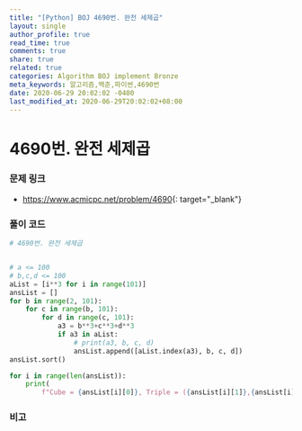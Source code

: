 ```yaml
---
title: "[Python] BOJ 4690번. 완전 세제곱"
layout: single
author_profile: true
read_time: true
comments: true
share: true
related: true
categories: Algorithm BOJ implement Bronze
meta_keywords: 알고리즘,백준,파이썬,4690번
date: 2020-06-29 20:02:02 -0400
last_modified_at: 2020-06-29T20:02:02+08:00
---
```


# 4690번. 완전 세제곱

### 문제 링크
- <https://www.acmicpc.net/problem/4690>{: target="\_blank"}

### 풀이 코드

```python
# 4690번. 완전 세제곱


# a <= 100
# b,c,d <= 100
aList = [i**3 for i in range(101)]
ansList = []
for b in range(2, 101):
    for c in range(b, 101):
        for d in range(c, 101):
            a3 = b**3+c**3+d**3
            if a3 in aList:
                # print(a3, b, c, d)
                ansList.append([aList.index(a3), b, c, d])
ansList.sort()

for i in range(len(ansList)):
    print(
        f"Cube = {ansList[i][0]}, Triple = ({ansList[i][1]},{ansList[i][2]},{ansList[i][3]})")
```

### 비고